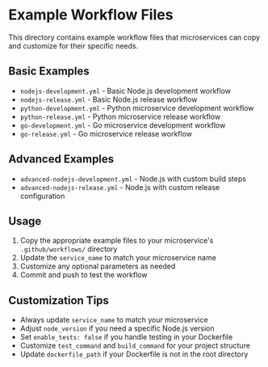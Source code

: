 # Example Workflow Files

This directory contains example workflow files that microservices can copy and customize for their specific needs.

## Basic Examples

- `nodejs-development.yml` - Basic Node.js development workflow
- `nodejs-release.yml` - Basic Node.js release workflow
- `python-development.yml` - Python microservice development workflow
- `python-release.yml` - Python microservice release workflow
- `go-development.yml` - Go microservice development workflow
- `go-release.yml` - Go microservice release workflow

## Advanced Examples

- `advanced-nodejs-development.yml` - Node.js with custom build steps
- `advanced-nodejs-release.yml` - Node.js with custom release configuration

## Usage

1. Copy the appropriate example files to your microservice's `.github/workflows/` directory
2. Update the `service_name` to match your microservice name
3. Customize any optional parameters as needed
4. Commit and push to test the workflow

## Customization Tips

- Always update `service_name` to match your microservice
- Adjust `node_version` if you need a specific Node.js version
- Set `enable_tests: false` if you handle testing in your Dockerfile
- Customize `test_command` and `build_command` for your project structure
- Update `dockerfile_path` if your Dockerfile is not in the root directory
